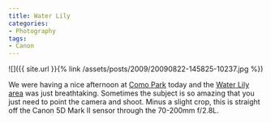```yaml
---
title: Water Lily
categories:
- Photography
tags:
- Canon
---
```


![]({{ site.url }}{% link /assets/posts/2009/20090822-145825-10237.jpg %})
  



We were having a nice afternoon at [Como Park](http://www.comozooconservatory.org/) today and the [Water Lily area](http://www.comozooconservatory.org/cons/garden/lilies.shtml) was just breathtaking. Sometimes the subject is so amazing that you just need to point the camera and shoot. Minus a slight crop, this is straight off the Canon 5D Mark II sensor through the 70-200mm f/2.8L.
